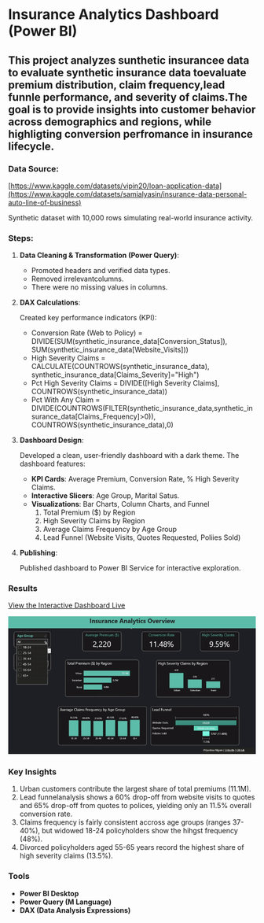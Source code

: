 # Insurance Analytics Dashboard (Power BI)

This project analyzes sunthetic insurancee data to evaluate synthetic insurance data toevaluate premium distribution, claim frequency,lead funnle performance, and severity of claims.The goal is to provide insights into customer behavior across demographics and regions, while highligting conversion perfromance in insurance lifecycle.
---

### Data Source:   
[https://www.kaggle.com/datasets/vipin20/loan-application-data](https://www.kaggle.com/datasets/samialyasin/insurance-data-personal-auto-line-of-business)

Synthetic dataset with 10,000 rows simulating real-world insurance activity.

### Steps:
1.  **Data Cleaning & Transformation (Power Query)**:
    * Promoted headers and verified data types.
    * Removed irrelevantcolumns.
    * There were no missing values in columns.

2.  **DAX Calculations**:
   
      Created key performance indicators (KPI): 
     * Conversion Rate (Web to Policy) = DIVIDE(SUM(synthetic_insurance_data[Conversion_Status]), SUM(synthetic_insurance_data[Website_Visits]))
     * High Severity Claims = CALCULATE(COUNTROWS(synthetic_insurance_data), synthetic_insurance_data[Claims_Severity]="High")  
     * Pct High Severity Claims = DIVIDE([High Severity Claims], COUNTROWS(synthetic_insurance_data))
     * Pct With Any Claim  = DIVIDE(COUNTROWS(FILTER(synthetic_insurance_data,synthetic_insurance_data[Claims_Frequency]>0)), COUNTROWS(synthetic_insurance_data),0)  
      
3.  **Dashboard Design**:
   
      Developed a clean, user-friendly dashboard with a dark theme. 
      The dashboard features:
      * **KPI Cards**: Average Premium, Conversion Rate, % High Severity Claims.
      * **Interactive Slicers**: Age Group, Marital Satus.
      * **Visualizations**: Bar Charts, Column Charts, and Funnel
        1. Total Premium ($) by Region 
        2. High Severity Claims by Region
        3. Average Claims Frequency by Age Group
        4. Lead Funnel (Website Visits, Quotes Requested, Poliies Sold)
           
 4.  **Publishing**:
    
      Published dashboard to Power BI Service for interactive exploration.

### Results
 [View the Interactive Dashboard Live](https://app.powerbi.com/view?r=eyJrIjoiMjJhYmIyYTItY2RhYi00MmU3LTkwODItZjE0NDBhYzZlZDMzIiwidCI6IjY2OTA5YjAzLWIxZDctNDNmYS05YmUyLTMzMmVmYzQ1YWUxMCIsImMiOjZ9)


![Insurance Analytics Dashboard Preview](Insurance_Analytics.gif)


### Key Insights

1.  Urban customers contribute the largest share of total premiums (11.1M).
2.  Lead funnelanalysis shows a 60% drop-off from website visits to quotes and 65% drop-off from quotes to polices, yielding only an 11.5% overall conversion rate.
3.  Claims frequency is fairly consistent accross age groups (ranges 37-40%), but widowed 18-24 policyholders show the hihgst frequency (48%).
4.  Divorced policyholders aged 55-65 years record the highest share of high severity claims (13.5%). 

### Tools

* **Power BI Desktop**
* **Power Query (M Language)**
* **DAX (Data Analysis Expressions)**
